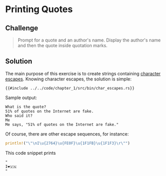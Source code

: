 # Printing Quotes

## Challenge

> Prompt for a quote and an author's name.
> Display the author's name and then the quote inside quotation marks.

## Solution

The main purpose of this exercise is to create strings containing [character escapes](https://doc.rust-lang.org/reference/tokens.html#character-escapes). Knowing character
escapes, the solution is simple:

```rust,noplayground
{{#include ../../code/chapter_1/src/bin/char_escapes.rs}}
```

Sample output:

```
What is the quote?
51% of quotes on the Internet are fake.
Who said it?
Me
Me says, "51% of quotes on the Internet are fake."
```

Of course, there are other escape sequences, for instance:

```rust
println!("\"\nI\u{2764}\u{FE0F}\u{1F1FB}\u{1F1F3}\r\"")
```
This code snippet prints

```
"
I❤️🇻🇳
"
```
